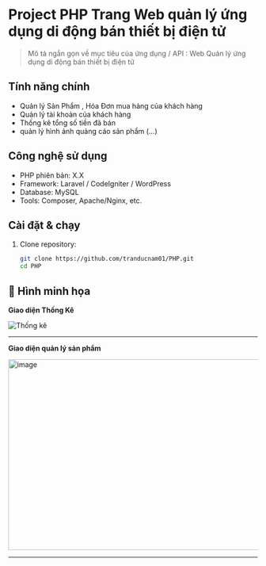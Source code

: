 # Project PHP Trang Web quản lý ứng dụng di động bán thiết bị điện tử


> Mô tả ngắn gọn về mục tiêu của ứng dụng / API : Web Quản lý ứng dụng di động bán thiết bị điện tử 

##  Tính năng chính
- Quản lý Sản Phẩm , Hóa Đơn mua hàng của khách hàng
- Quản lý tài khoản của khách hàng
- Thống kê tổng số tiền đã bán
- quản lý hình ảnh quảng cáo sản phẩm
(...)

##  Công nghệ sử dụng
- PHP phiên bản: X.X
- Framework: Laravel / CodeIgniter / WordPress
- Database: MySQL
- Tools: Composer, Apache/Nginx, etc.

##  Cài đặt & chạy
1. Clone repository:
   ```bash
   git clone https://github.com/tranducnam01/PHP.git
   cd PHP
   ``` 

## 📸 Hình minh họa

**Giao diện Thống Kê**  

![Thống kê](https://github.com/user-attachments/assets/c8198484-44df-42af-93a5-9b73cdffea93)

---

**Giao diện quản lý sản phẩm**  

<img width="754" height="385" alt="image" src="https://github.com/user-attachments/assets/2e849a74-6508-46ad-b7ae-13d34c4adcb4" />

---


